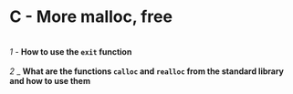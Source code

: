 # C - More malloc, free
<br>*1* - **How to use the `exit` function**</br>
<br>*2* _ **What are the functions `calloc` and `realloc` from the standard library and how to use them**</br>
